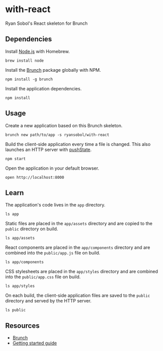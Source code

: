 # with-react

Ryan Sobol's React skeleton for Brunch

## Dependencies

Install [Node.js](http://nodejs.org) with Homebrew.

```shell
brew install node
```

Install the [Brunch](http://brunch.io) package globally with NPM.

```shell
npm install -g brunch
```

Install the application dependencies.

```shell
npm install
```

## Usage

Create a new application based on this Brunch skeleton.

```shell
brunch new path/to/app -s ryansobol/with-react
```

Build the client-side application every time a file is changed. This also launches an HTTP server with [pushState](https://developer.mozilla.org/en-US/docs/Web/Guide/API/DOM/Manipulating_the_browser_history).

```shell
npm start
```

Open the application in your default browser.

```shell
open http://localhost:8000
```

## Learn

The application's code lives in the `app` directory.

```shell
ls app
```

Static files are placed in the `app/assets` directory and are copied to the `public` directory on build.

```shell
ls app/assets
```

React components are placed in the `app/components` directory and are combined into the `public/app.js` file on build.

```shell
ls app/components
```

CSS stylesheets are placed in the `app/styles` directory and are combined into the `public/app.css` file on build.

```shell
ls app/styles
```

On each build, the client-side application files are saved to the `public` directory and served by the HTTP server.

```shell
ls public
```

## Resources

- [Brunch](http://brunch.io)
- [Getting started guide](https://github.com/brunch/brunch-guide#readme)
